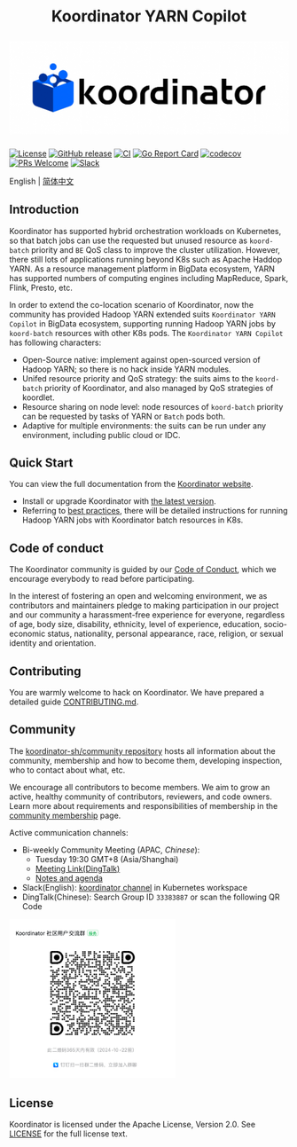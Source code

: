 <h1 align="center">
  <p align="center">Koordinator YARN Copilot</p>
  <a href="https://koordinator.sh"><img src="https://github.com/koordinator-sh/koordinator/raw/main/docs/images/koordinator-logo.jpeg" alt="Koordinator"></a>
</h1>

[![License](https://img.shields.io/github/license/koordinator-sh/koordinator.svg?color=4EB1BA&style=flat-square)](https://opensource.org/licenses/Apache-2.0)
[![GitHub release](https://img.shields.io/github/v/release/koordinator-sh/yarn-copilot.svg?style=flat-square)](https://github.com/koordinator-sh/yarn-copilot/releases/latest)
[![CI](https://img.shields.io/github/actions/workflow/status/koordinator-sh/yarn-copilot/ci.yaml?label=CI&logo=github&style=flat-square&branch=main)](https://github.com/koordinator-sh/yarn-copilot/actions/workflows/ci.yaml)
[![Go Report Card](https://goreportcard.com/badge/github.com/koordinator-sh/yarn-copilot?style=flat-square)](https://goreportcard.com/report/github.com/koordinator-sh/yarn-copilot)
[![codecov](https://img.shields.io/codecov/c/github/koordinator-sh/yarn-copilot?logo=codecov&style=flat-square)](https://codecov.io/github/koordinator-sh/yarn-copilot)
[![PRs Welcome](https://badgen.net/badge/PRs/welcome/green?icon=https://api.iconify.design/octicon:git-pull-request.svg?color=white&style=flat-square)](CONTRIBUTING.md)
[![Slack](https://badgen.net/badge/slack/join/4A154B?icon=slack&style=flat-square)](https://join.slack.com/t/koordinator-sh/shared_invite/zt-1756qoub4-Cn4~esfdlfAPsD7cwO2NzA)


English | [简体中文](./README-zh_CN.md)
## Introduction

Koordinator has supported hybrid orchestration workloads on Kubernetes, so that batch jobs can use the requested but unused resource
as `koord-batch` priority and `BE` QoS class to improve the cluster utilization. However, there still lots of applications
running beyond K8s such as Apache Haddop YARN. As a resource management platform in BigData ecosystem, YARN has supported
numbers of computing engines including MapReduce, Spark, Flink, Presto, etc.

In order to extend the co-location scenario of Koordinator, now the community has provided Hadoop YARN extended suits
`Koordinator YARN Copilot` in BigData ecosystem, supporting running Hadoop YARN jobs by `koord-batch` resources with 
other K8s pods. The `Koordinator YARN Copilot` has following characters:

- Open-Source native: implement against open-sourced version of Hadoop YARN; so there is no hack inside YARN modules.
- Unifed resource priority and QoS strategy: the suits aims to the `koord-batch` priority of Koordinator, and also managed by QoS strategies of koordlet.
- Resource sharing on node level: node resources of `koord-batch` priority can be requested by tasks of YARN or `Batch` pods both. 
- Adaptive for multiple environments: the suits can be run under any environment, including public cloud or IDC.

## Quick Start

You can view the full documentation from the [Koordinator website](https://koordinator.sh/docs).

- Install or upgrade Koordinator with [the latest version](https://koordinator.sh/docs/installation).
- Referring to [best practices](https://koordinator.sh/docs/next/best-practices/colocation-of-hadoop-yarn), there will be
  detailed instructions for running Hadoop YARN jobs with Koordinator batch resources in K8s.

## Code of conduct

The Koordinator community is guided by our [Code of Conduct](https://github.com/koordinator-sh/koordinator/CODE_OF_CONDUCT.md),
which we encourage everybody to read before participating.

In the interest of fostering an open and welcoming environment, we as contributors and maintainers pledge to making
participation in our project and our community a harassment-free experience for everyone, regardless of age, body size,
disability, ethnicity, level of experience, education, socio-economic status,
nationality, personal appearance, race, religion, or sexual identity and orientation.

## Contributing

You are warmly welcome to hack on Koordinator. We have prepared a detailed guide [CONTRIBUTING.md](https://github.com/koordinator-sh/koordinator/ONTRIBUTING.md).

## Community

The [koordinator-sh/community repository](https://github.com/koordinator-sh/community) hosts all information about
the community, membership and how to become them, developing inspection, who to contact about what, etc.

We encourage all contributors to become members. We aim to grow an active, healthy community of contributors, reviewers,
and code owners. Learn more about requirements and responsibilities of membership in
the [community membership](https://github.com/koordinator-sh/community/blob/main/community-membership.md) page.

Active communication channels:

- Bi-weekly Community Meeting (APAC, *Chinese*):
  - Tuesday 19:30 GMT+8 (Asia/Shanghai)
  - [Meeting Link(DingTalk)](https://meeting.dingtalk.com/j/cgTTojEI8Zy)
  - [Notes and agenda](https://shimo.im/docs/m4kMLdgO1LIma9qD)
- Slack(English): [koordinator channel](https://kubernetes.slack.com/channels/koordinator) in Kubernetes workspace
- DingTalk(Chinese): Search Group ID `33383887` or scan the following QR Code

<div>
  <img src="https://github.com/koordinator-sh/koordinator/raw/main/docs/images/dingtalk.png" width="300" alt="Dingtalk QRCode">
</div>

## License

Koordinator is licensed under the Apache License, Version 2.0. See [LICENSE](./LICENSE) for the full license text.
<!--

## Star History

[![Star History Chart](https://api.star-history.com/svg?repos=koordinator-sh/koordinator&type=Date)](https://star-history.com/#koordinator-sh/koordinator&Date)
-->